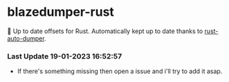# blazedumper-rust

🚀 Up to date offsets for Rust. Automatically kept up to date thanks to [rust-auto-dumper](https://github.com/Akandesh/rust-auto-dumper).


### Last Update 19-01-2023 16:52:57
- If there's something missing then open a issue and i'll try to add it asap.